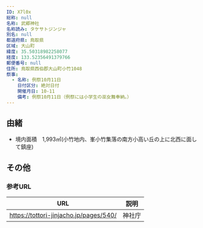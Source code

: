 ```yaml
---
ID: X7l0x
総称: null
名称: 武郷神社
名称読み: タケサトジンジャ
別名: null
都道府県: 鳥取県
区域: 大山町
緯度: 35.50318982258077
経度: 133.52356491379766
郵便番号: null
住所: 鳥取県西伯郡大山町小竹1048
祭事:
  - 名称: 例祭10月11日
    日付区分: 絶対日付
    開催月日: 10-11
    備考: 例祭10月11日（例祭には小学生の巫女舞奉納。）
---
```


## 由緒

- 境内面積　1,993㎡(小竹地内、峯小竹集落の南方小高い丘の上に北西に面して鎮座)

## その他

### 参考URL

| URL                                    | 説明   |
| -------------------------------------- | ------ |
| https://tottori-jinjacho.jp/pages/540/ | 神社庁 |
